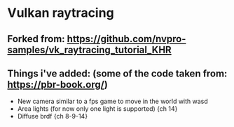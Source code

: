 # Vulkan raytracing

## Forked from: https://github.com/nvpro-samples/vk_raytracing_tutorial_KHR

## Things i've added: (some of the code taken from: https://pbr-book.org/)
* New camera similar to a fps game to move in the world with wasd
* Area lights (for now only one light is supported) {ch 14}
* Diffuse brdf {ch 8-9-14}
